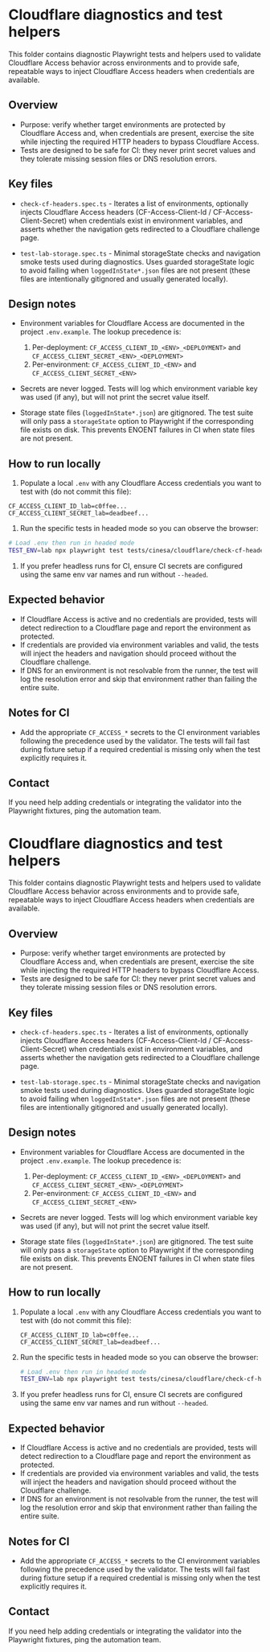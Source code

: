 # Cloudflare diagnostics and test helpers

This folder contains diagnostic Playwright tests and helpers used to validate
Cloudflare Access behavior across environments and to provide safe, repeatable
ways to inject Cloudflare Access headers when credentials are available.

## Overview

- Purpose: verify whether target environments are protected by Cloudflare Access
  and, when credentials are present, exercise the site while injecting the
  required HTTP headers to bypass Cloudflare Access.
- Tests are designed to be safe for CI: they never print secret values and they
  tolerate missing session files or DNS resolution errors.

## Key files

- `check-cf-headers.spec.ts` - Iterates a list of environments, optionally
  injects Cloudflare Access headers (CF-Access-Client-Id / CF-Access-Client-Secret)
  when credentials exist in environment variables, and asserts whether the
  navigation gets redirected to a Cloudflare challenge page.

- `test-lab-storage.spec.ts` - Minimal storageState checks and navigation
  smoke tests used during diagnostics. Uses guarded storageState logic to avoid
  failing when `loggedInState*.json` files are not present (these files are
  intentionally gitignored and usually generated locally).

## Design notes

- Environment variables for Cloudflare Access are documented in the project
  `.env.example`. The lookup precedence is:

  1.  Per-deployment: `CF_ACCESS_CLIENT_ID_<ENV>_<DEPLOYMENT>` and
      `CF_ACCESS_CLIENT_SECRET_<ENV>_<DEPLOYMENT>`
  2.  Per-environment: `CF_ACCESS_CLIENT_ID_<ENV>` and
      `CF_ACCESS_CLIENT_SECRET_<ENV>`

- Secrets are never logged. Tests will log which environment variable key was
  used (if any), but will not print the secret value itself.

- Storage state files (`loggedInState*.json`) are gitignored. The test suite
  will only pass a `storageState` option to Playwright if the corresponding
  file exists on disk. This prevents ENOENT failures in CI when state files
  are not present.

## How to run locally

1. Populate a local `.env` with any Cloudflare Access credentials you want to
   test with (do not commit this file):

```text
CF_ACCESS_CLIENT_ID_lab=c0ffee...
CF_ACCESS_CLIENT_SECRET_lab=deadbeef...
```

1. Run the specific tests in headed mode so you can observe the browser:

```bash
# Load .env then run in headed mode
TEST_ENV=lab npx playwright test tests/cinesa/cloudflare/check-cf-headers.spec.ts --headed
```

1. If you prefer headless runs for CI, ensure CI secrets are configured using
   the same env var names and run without `--headed`.

## Expected behavior

- If Cloudflare Access is active and no credentials are provided, tests will
  detect redirection to a Cloudflare page and report the environment as
  protected.
- If credentials are provided via environment variables and valid, the tests
  will inject the headers and navigation should proceed without the Cloudflare
  challenge.
- If DNS for an environment is not resolvable from the runner, the test will
  log the resolution error and skip that environment rather than failing the
  entire suite.

## Notes for CI

- Add the appropriate `CF_ACCESS_*` secrets to the CI environment variables
  following the precedence used by the validator. The tests will fail fast
  during fixture setup if a required credential is missing only when the test
  explicitly requires it.

## Contact

If you need help adding credentials or integrating the validator into the
Playwright fixtures, ping the automation team.

# Cloudflare diagnostics and test helpers

This folder contains diagnostic Playwright tests and helpers used to validate
Cloudflare Access behavior across environments and to provide safe, repeatable
ways to inject Cloudflare Access headers when credentials are available.

## Overview

- Purpose: verify whether target environments are protected by Cloudflare Access
  and, when credentials are present, exercise the site while injecting the
  required HTTP headers to bypass Cloudflare Access.
- Tests are designed to be safe for CI: they never print secret values and they
  tolerate missing session files or DNS resolution errors.

## Key files

- `check-cf-headers.spec.ts` - Iterates a list of environments, optionally
  injects Cloudflare Access headers (CF-Access-Client-Id / CF-Access-Client-Secret)
  when credentials exist in environment variables, and asserts whether the
  navigation gets redirected to a Cloudflare challenge page.

- `test-lab-storage.spec.ts` - Minimal storageState checks and navigation
  smoke tests used during diagnostics. Uses guarded storageState logic to avoid
  failing when `loggedInState*.json` files are not present (these files are
  intentionally gitignored and usually generated locally).

## Design notes

- Environment variables for Cloudflare Access are documented in the project
  `.env.example`. The lookup precedence is:

  1.  Per-deployment: `CF_ACCESS_CLIENT_ID_<ENV>_<DEPLOYMENT>` and
      `CF_ACCESS_CLIENT_SECRET_<ENV>_<DEPLOYMENT>`
  2.  Per-environment: `CF_ACCESS_CLIENT_ID_<ENV>` and
      `CF_ACCESS_CLIENT_SECRET_<ENV>`

- Secrets are never logged. Tests will log which environment variable key was
  used (if any), but will not print the secret value itself.

- Storage state files (`loggedInState*.json`) are gitignored. The test suite
  will only pass a `storageState` option to Playwright if the corresponding
  file exists on disk. This prevents ENOENT failures in CI when state files
  are not present.

## How to run locally

1.  Populate a local `.env` with any Cloudflare Access credentials you want to
    test with (do not commit this file):

    ```text
    CF_ACCESS_CLIENT_ID_lab=c0ffee...
    CF_ACCESS_CLIENT_SECRET_lab=deadbeef...
    ```

1.  Run the specific tests in headed mode so you can observe the browser:

    ```bash
    # Load .env then run in headed mode
    TEST_ENV=lab npx playwright test tests/cinesa/cloudflare/check-cf-headers.spec.ts --headed
    ```

1.  If you prefer headless runs for CI, ensure CI secrets are configured using
    the same env var names and run without `--headed`.

## Expected behavior

- If Cloudflare Access is active and no credentials are provided, tests will
  detect redirection to a Cloudflare page and report the environment as
  protected.
- If credentials are provided via environment variables and valid, the tests
  will inject the headers and navigation should proceed without the Cloudflare
  challenge.
- If DNS for an environment is not resolvable from the runner, the test will
  log the resolution error and skip that environment rather than failing the
  entire suite.

## Notes for CI

- Add the appropriate `CF_ACCESS_*` secrets to the CI environment variables
  following the precedence used by the validator. The tests will fail fast
  during fixture setup if a required credential is missing only when the test
  explicitly requires it.

## Contact

If you need help adding credentials or integrating the validator into the
Playwright fixtures, ping the automation team.
